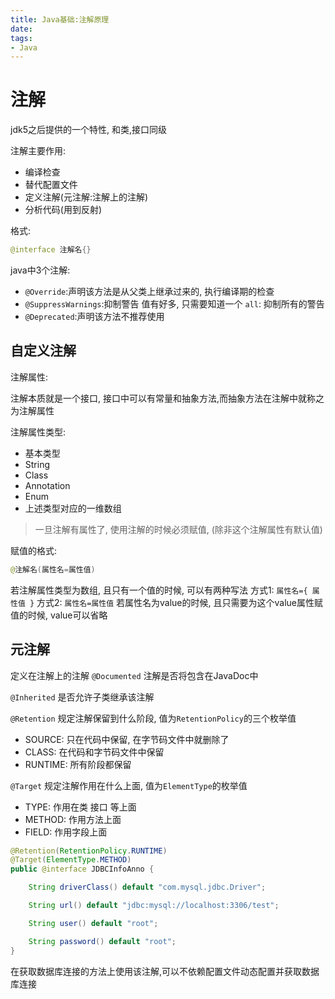 ```yaml
---
title: Java基础:注解原理
date:
tags:
- Java
---
```


# 注解

jdk5之后提供的一个特性, 和类,接口同级

注解主要作用:

* 编译检查
* 替代配置文件
* 定义注解(元注解:注解上的注解)
* 分析代码(用到反射)

格式:
```Java
@interface 注解名{}
```

java中3个注解:

* `@Override`:声明该方法是从父类上继承过来的, 执行编译期的检查
* `@SuppressWarnings`:抑制警告 值有好多, 只需要知道一个 `all`: 抑制所有的警告
* `@Deprecated`:声明该方法不推荐使用

## 自定义注解

注解属性:

注解本质就是一个接口, 接口中可以有常量和抽象方法,而抽象方法在注解中就称之为注解属性

注解属性类型:

* 基本类型
* String
* Class
* Annotation
* Enum
* 上述类型对应的一维数组

> 一旦注解有属性了, 使用注解的时候必须赋值, (除非这个注解属性有默认值)

赋值的格式:
```Java
@注解名(属性名=属性值)
```

若注解属性类型为数组, 且只有一个值的时候, 可以有两种写法
方式1: `属性名={ 属性值 }`
方式2: `属性名=属性值`
若属性名为value的时候, 且只需要为这个value属性赋值的时候, value可以省略

## 元注解

定义在注解上的注解
`@Documented`
注解是否将包含在JavaDoc中

`@Inherited`
是否允许子类继承该注解


`@Retention`
规定注解保留到什么阶段, 值为`RetentionPolicy`的三个枚举值

* SOURCE: 只在代码中保留, 在字节码文件中就删除了
* CLASS: 在代码和字节码文件中保留
* RUNTIME: 所有阶段都保留

`@Target`
规定注解作用在什么上面, 值为`ElementType`的枚举值

* TYPE: 作用在类 接口 等上面
* METHOD: 作用方法上面
* FIELD: 作用字段上面

```Java
@Retention(RetentionPolicy.RUNTIME)
@Target(ElementType.METHOD)
public @interface JDBCInfoAnno {

    String driverClass() default "com.mysql.jdbc.Driver";

    String url() default "jdbc:mysql://localhost:3306/test";

    String user() default "root";

    String password() default "root";
}
```

在获取数据库连接的方法上使用该注解,可以不依赖配置文件动态配置并获取数据库连接





